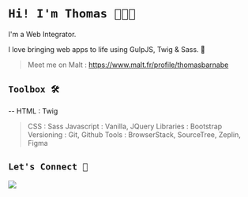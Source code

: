 # **`Hi! I'm Thomas 👨🏻‍💻`**

I'm a Web Integrator.

I love bringing web apps to life using GulpJS, Twig & Sass. 🌱

> Meet me on Malt : https://www.malt.fr/profile/thomasbarnabe

## **`Toolbox 🛠`**

-- HTML : Twig
> CSS : Sass
> Javascript : Vanilla, JQuery
> Libraries : Bootstrap
> Versioning : Git, Github
> Tools : BrowserStack, SourceTree, Zeplin, Figma

## **`Let's Connect 🔗`**

[![](https://img.shields.io/badge/linkedin-%230077B5.svg?&style=for-the-badge&logo=linkedin&logoColor=white0e76a8)](https://www.linkedin.com/in/thomasbarnab%C3%A9/)
